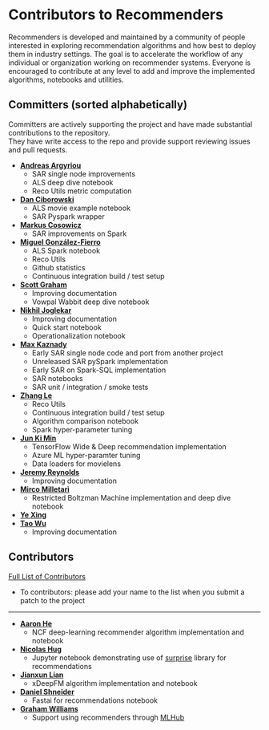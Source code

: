 Contributors to Recommenders 
============================
Recommenders is developed and maintained by a community of people interested in exploring recommendation algorithms and how best to deploy them in industry settings. The goal is to accelerate the workflow of any individual or organization working on recommender systems. Everyone is encouraged to contribute at any level to add and improve the implemented algorithms, notebooks and utilities. 

Committers (sorted alphabetically)
----------------------------------

Committers are actively supporting the project and have made substantial contributions to the repository.<br>
They have write access to the repo and provide support reviewing issues and pull requests.

* **[Andreas Argyriou](https://github.com/anargyri)**
    * SAR single node improvements
    * ALS deep dive notebook
    * Reco Utils metric computation
* **[Dan Ciborowski](https://github.com/dciborow)**
    * ALS movie example notebook
    * SAR Pyspark wrapper
* **[Markus Cosowicz](https://github.com/eisber)**
    * SAR improvements on Spark
* **[Miguel González-Fierro](https://github.com/miguelfierro)**
    * ALS Spark notebook
    * Reco Utils
    * Github statistics
    * Continuous integration build / test setup
* **[Scott Graham](https://github.com/gramhagen)**
    * Improving documentation
    * Vowpal Wabbit deep dive notebook
* **[Nikhil Joglekar](https://github.com/nikhilrj)**
    * Improving documentation
    * Quick start notebook
    * Operationalization notebook
* **[Max Kaznady](https://github.com/maxkazmsft)**
    * Early SAR single node code and port from another project
    * Unreleased SAR pySpark implementation
    * Early SAR on Spark-SQL implementation
    * SAR notebooks
    * SAR unit / integration / smoke tests
* **[Zhang Le](https://github.com/yueguoguo)**
    * Reco Utils
    * Continuous integration build / test setup
    * Algorithm comparison notebook
    * Spark hyper-parameter tuning
* **[Jun Ki Min](https://github.com/loomlike)**
    * TensorFlow Wide & Deep recommendation implementation
    * Azure ML hyper-paramter tuning 
    * Data loaders for movielens
* **[Jeremy Reynolds](https://github.com/jreynolds01)**
    * Improving documentation
* **[Mirco Milletarì](https://github.com/WessZumino)**
    * Restricted Boltzman Machine implementation and deep dive notebook
* **[Ye Xing](https://github.com/yexing99)**
* **[Tao Wu](https://github.com/wutao)**
    * Improving documentation


Contributors
------------
[Full List of Contributors](https://github.com/Microsoft/Recommenders/graphs/contributors)
- To contributors: please add your name to the list when you submit a patch to the project
---
* **[Aaron He](https://github.com/AaronHeee)**
    * NCF deep-learning recommender algorithm implementation and notebook
* **[Nicolas Hug](https://github.com/NicolasHug)**
    * Jupyter notebook demonstrating use of [surprise](https://github.com/NicolasHug/Surprise) library for recommendations
* **[Jianxun Lian](https://github.com/Leavingseason)**
    * xDeepFM algorithm implementation and notebook
* **[Daniel Shneider](https://github.com/danielsc)**
    * Fastai for recommendations notebook  
* **[Graham Williams](https://github.com/gjwgit)**
    * Support using recommenders through [MLHub](https://mlhub.ai)